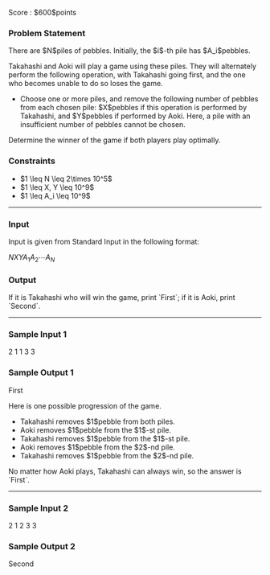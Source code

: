 
<div>

<span>

<span>

<p>
Score : $600$points
</p>

<div>

<section>

### **Problem Statement**

<p>
There are $N$piles of pebbles. Initially, the $i$-th pile has $A_i$pebbles.
</p>

<p>
Takahashi and Aoki will play a game using these piles.
They will alternately perform the following operation, with Takahashi going first, and the one who becomes unable to do so loses the game.
</p>

<ul>

<li>
Choose one or more piles, and remove the following number of pebbles from each chosen pile: $X$pebbles if this operation is performed by Takahashi, and $Y$pebbles if performed by Aoki.
Here, a pile with an insufficient number of pebbles cannot be chosen.
</li>

</ul>

<p>
Determine the winner of the game if both players play optimally.
</p>

</section>

</div>

<div>

<section>

### **Constraints**

<ul>

<li>
$1 \leq N \leq 2\times 10^5$
</li>

<li>
$1 \leq X, Y \leq 10^9$
</li>

<li>
$1 \leq A_i \leq 10^9$
</li>

</ul>

</section>

</div>

---

<div>

<div>

<section>

### **Input**

<p>
Input is given from Standard Input in the following format:
</p>

<div>

$N$$X$$Y$$A_1$$A_2$$\cdots$$A_N$
</div>

</section>

</div>

<div>

<section>

### **Output**

<p>
If it is Takahashi who will win the game, print `First`; if it is Aoki, print `Second`.
</p>

</section>

</div>

</div>

---

<div>

<section>

### **Sample Input 1**

<div>

2 1 1
3 3

</div>

</section>

</div>

<div>

<section>

### **Sample Output 1**

<div>

First

</div>

<p>
Here is one possible progression of the game.
</p>

<ul>

<li>
Takahashi removes $1$pebble from both piles.
</li>

<li>
Aoki removes $1$pebble from the $1$-st pile.
</li>

<li>
Takahashi removes $1$pebble from the $1$-st pile.
</li>

<li>
Aoki removes $1$pebble from the $2$-nd pile.
</li>

<li>
Takahashi removes $1$pebble from the $2$-nd pile.
</li>

</ul>

<p>
No matter how Aoki plays, Takahashi can always win, so the answer is `First`.
</p>

</section>

</div>

---

<div>

<section>

### **Sample Input 2**

<div>

2 1 2
3 3

</div>

</section>

</div>

<div>

<section>

### **Sample Output 2**

<div>

Second

</div>

</section>

</div>

</span>

</span>

</div>
